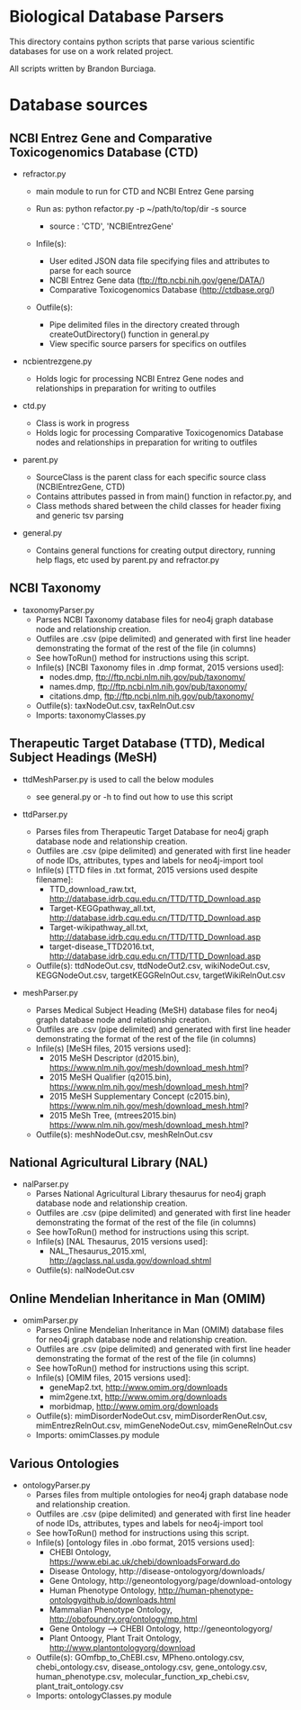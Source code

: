# Biological Database Parsers

This directory contains python scripts that parse various scientific databases for use on a work related project. 

All scripts written by Brandon Burciaga. 

# Database sources


## NCBI Entrez Gene and Comparative Toxicogenomics Database (CTD)

* refractor.py
	* main module to run for CTD and NCBI Entrez Gene parsing
	* Run as: python refactor.py -p ~/path/to/top/dir -s source
		* source : 'CTD', 'NCBIEntrezGene'

	* Infile(s): 
		* User edited JSON data file specifying files and attributes to parse for each source
		* NCBI Entrez Gene data (ftp://ftp.ncbi.nih.gov/gene/DATA/)
		* Comparative Toxicogenomics Database (http://ctdbase.org/)
	* Outfile(s):
		* Pipe delimited files in the directory created through createOutDirectory() function in general.py
		* View specific source parsers for specifics on outfiles

* ncbientrezgene.py
	* Holds logic for processing NCBI Entrez Gene nodes and relationships in preparation for writing to outfiles

* ctd.py
	* Class is work in progress
	* Holds logic for processing Comparative Toxicogenomics Database nodes and relationships in preparation for writing to outfiles

* parent.py
	* SourceClass is the parent class for each specific source class (NCBIEntrezGene, CTD)
    * Contains attributes passed in from main() function in refactor.py, and
    * Class methods shared between the child classes for header fixing and generic tsv parsing

* general.py
	* Contains general functions for creating output directory, running help flags, etc used by parent.py and refractor.py

## NCBI Taxonomy 

* taxonomyParser.py
	* Parses NCBI Taxonomy database files for neo4j graph database node and relationship creation.
	* Outfiles are .csv (pipe delimited) and generated with first line header demonstrating the format of the rest of the file (in columns)
	* See howToRun() method for instructions using this script.
	* Infile(s) [NCBI Taxonomy files in .dmp format, 2015 versions used]:
	    * nodes.dmp, ftp://ftp.ncbi.nlm.nih.gov/pub/taxonomy/
	    * names.dmp, ftp://ftp.ncbi.nlm.nih.gov/pub/taxonomy/
	    * citations.dmp, ftp://ftp.ncbi.nlm.nih.gov/pub/taxonomy/
	* Outfile(s): taxNodeOut.csv, taxRelnOut.csv
	* Imports: taxonomyClasses.py

## Therapeutic Target Database (TTD), Medical Subject Headings (MeSH)

* ttdMeshParser.py is used to call the below modules
	* see general.py or -h to find out how to use this script

* ttdParser.py
	* Parses files from Therapeutic Target Database for neo4j graph database node and relationship creation.
	* Outfiles are .csv (pipe delimited) and generated with first line header of
	    node IDs, attributes, types and labels for neo4j-import tool
	* Infile(s) [TTD files in .txt format, 2015 versions used despite filename]:
	    * TTD_download_raw.txt, http://database.idrb.cqu.edu.cn/TTD/TTD_Download.asp
	    * Target-KEGGpathway_all.txt, http://database.idrb.cqu.edu.cn/TTD/TTD_Download.asp
	    * Target-wikipathway_all.txt, http://database.idrb.cqu.edu.cn/TTD/TTD_Download.asp
	    * target-disease_TTD2016.txt, http://database.idrb.cqu.edu.cn/TTD/TTD_Download.asp
	* Outfile(s): ttdNodeOut.csv, ttdNodeOut2.csv, wikiNodeOut.csv, KEGGNodeOut.csv, targetKEGGRelnOut.csv, targetWikiRelnOut.csv


* meshParser.py
	* Parses Medical Subject Heading (MeSH) database files for neo4j graph database
	    node and relationship creation.
	* Outfiles are .csv (pipe delimited) and generated with first line header demonstrating
	    the format of the rest of the file (in columns)
	* Infile(s) [MeSH files, 2015 versions used]:
	    * 2015 MeSH Descriptor (d2015.bin), https://www.nlm.nih.gov/mesh/download_mesh.html?
	    * 2015 MeSH Qualifier (q2015.bin), https://www.nlm.nih.gov/mesh/download_mesh.html?
	    * 2015 MeSH Supplementary Concept (c2015.bin), https://www.nlm.nih.gov/mesh/download_mesh.html?
	    * 2015 MeSh Tree, (mtrees2015.bin) https://www.nlm.nih.gov/mesh/download_mesh.html?
	* Outfile(s): meshNodeOut.csv, meshRelnOut.csv


## National Agricultural Library (NAL)

* nalParser.py
	* Parses National Agricultural Library thesaurus for neo4j graph database
    	node and relationship creation.
	* Outfiles are .csv (pipe delimited) and generated with first line header demonstrating
    	the format of the rest of the file (in columns)
	* See howToRun() method for instructions using this script.
	* Infile(s) [NAL Thesaurus, 2015 versions used]:
	    * NAL_Thesaurus_2015.xml, http://agclass.nal.usda.gov/download.shtml
	* Outfile(s): nalNodeOut.csv


## Online Mendelian Inheritance in Man (OMIM)

* omimParser.py
	* Parses Online Mendelian Inheritance in Man (OMIM) database files
    	for neo4j graph database node and relationship creation.
	* Outfiles are .csv (pipe delimited) and generated with first line header demonstrating
	   	the format of the rest of the file (in columns)
	* See howToRun() method for instructions using this script.
	* Infile(s) [OMIM files, 2015 versions used]:
	    * geneMap2.txt, http://www.omim.org/downloads
	    * mim2gene.txt, http://www.omim.org/downloads
	    * morbidmap, http://www.omim.org/downloads
	* Outfile(s): mimDisorderNodeOut.csv, mimDisorderRenOut.csv, mimEntrezRelnOut.csv, mimGeneNodeOut.csv, mimGeneRelnOut.csv
	* Imports: omimClasses.py module

## Various Ontologies

* ontologyParser.py
	* Parses files from multiple ontologies for neo4j graph database node and relationship creation.
	* Outfiles are .csv (pipe delimited) and generated with first line header of
    	node IDs, attributes, types and labels for neo4j-import tool
	* See howToRun() method for instructions using this script.
	* Infile(s) [ontology files in .obo format, 2015 versions used]:
	    * CHEBI Ontology, https://www.ebi.ac.uk/chebi/downloadsForward.do
	    * Disease Ontology, http://disease-ontologyorg/downloads/
	    * Gene Ontology, http://geneontologyorg/page/download-ontology
	    * Human Phenotype Ontology, http://human-phenotype-ontologygithub.io/downloads.html
	    * Mammalian Phenotype Ontology, http://obofoundry.org/ontology/mp.html
	    * Gene Ontology --> CHEBI Ontology, http://geneontologyorg/
	    * Plant Ontoogy, Plant Trait Ontology, http://www.plantontologyorg/download
	* Outfile(s): GOmfbp_to_ChEBI.csv, MPheno.ontology.csv, chebi_ontology.csv, disease_ontology.csv, gene_ontology.csv,
	    human_phenotype.csv, molecular_function_xp_chebi.csv, plant_trait_ontology.csv
	* Imports: ontologyClasses.py module